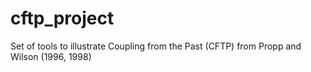 # cftp_project
Set of tools to illustrate Coupling from the Past (CFTP) from Propp and Wilson (1996, 1998)

